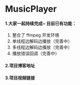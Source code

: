 # MusicPlayer

#### 1.大家一起持续完成~ 目前已有功能：
1. 整合了 ffmpeg 开发环境
2. 单线程边解码边播放（完善中）
3. 多线程边解码边播放（完善中）
4. 播放错误回调（完善中）


#### 2.项目博客地址


#### 3.项目视频链接



